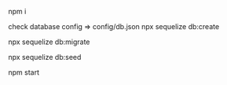 npm i

check database config => config/db.json npx sequelize db:create

npx sequelize db:migrate

npx sequelize db:seed

npm start
